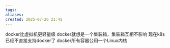 ```yaml
---
tags: 
aliases: 
created: 2025-07-26 21:41
---
```

docker比虚拟机更轻量级
docker就想是一个集装箱，集装箱互相不影响
现在k8s已经不直接支持docker了
docker所有容器公用一个Linux内核
